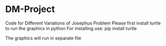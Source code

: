 # DM-Project
Code for Different Variations of Josephus Problem
Please first install turtle to run the graphics in python
For installing use:
pip install turtle


The graphics will run in separate file
